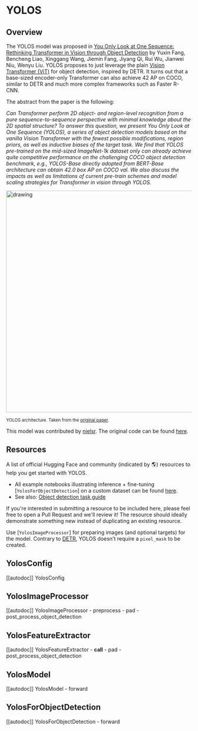 <!--Copyright 2022 The HuggingFace Team. All rights reserved.

Licensed under the Apache License, Version 2.0 (the "License"); you may not use this file except in compliance with
the License. You may obtain a copy of the License at

http://www.apache.org/licenses/LICENSE-2.0

Unless required by applicable law or agreed to in writing, software distributed under the License is distributed on
an "AS IS" BASIS, WITHOUT WARRANTIES OR CONDITIONS OF ANY KIND, either express or implied. See the License for the
specific language governing permissions and limitations under the License.

⚠️ Note that this file is in Markdown but contain specific syntax for our doc-builder (similar to MDX) that may not be
rendered properly in your Markdown viewer.

-->

# YOLOS

## Overview

The YOLOS model was proposed in [You Only Look at One Sequence: Rethinking Transformer in Vision through Object Detection](https://arxiv.org/abs/2106.00666) by Yuxin Fang, Bencheng Liao, Xinggang Wang, Jiemin Fang, Jiyang Qi, Rui Wu, Jianwei Niu, Wenyu Liu.
YOLOS proposes to just leverage the plain [Vision Transformer (ViT)](vit) for object detection, inspired by DETR. It turns out that a base-sized encoder-only Transformer can also achieve 42 AP on COCO, similar to DETR and much more complex frameworks such as Faster R-CNN.

The abstract from the paper is the following:

*Can Transformer perform 2D object- and region-level recognition from a pure sequence-to-sequence perspective with minimal knowledge about the 2D spatial structure? To answer this question, we present You Only Look at One Sequence (YOLOS), a series of object detection models based on the vanilla Vision Transformer with the fewest possible modifications, region priors, as well as inductive biases of the target task. We find that YOLOS pre-trained on the mid-sized ImageNet-1k dataset only can already achieve quite competitive performance on the challenging COCO object detection benchmark, e.g., YOLOS-Base directly adopted from BERT-Base architecture can obtain 42.0 box AP on COCO val. We also discuss the impacts as well as limitations of current pre-train schemes and model scaling strategies for Transformer in vision through YOLOS.*

<img src="https://hf-mirror.com/datasets/huggingface/documentation-images/resolve/main/yolos_architecture.png"
alt="drawing" width="600"/>

<small> YOLOS architecture. Taken from the <a href="https://arxiv.org/abs/2106.00666">original paper</a>.</small>

This model was contributed by [nielsr](https://hf-mirror.com/nielsr). The original code can be found [here](https://github.com/hustvl/YOLOS).

## Resources

A list of official Hugging Face and community (indicated by 🌎) resources to help you get started with YOLOS.

<PipelineTag pipeline="object-detection"/>

- All example notebooks illustrating inference + fine-tuning [`YolosForObjectDetection`] on a custom dataset can be found [here](https://github.com/NielsRogge/Transformers-Tutorials/tree/master/YOLOS).
- See also: [Object detection task guide](../tasks/object_detection)

If you're interested in submitting a resource to be included here, please feel free to open a Pull Request and we'll review it! The resource should ideally demonstrate something new instead of duplicating an existing resource.

<Tip>

Use [`YolosImageProcessor`] for preparing images (and optional targets) for the model. Contrary to [DETR](detr), YOLOS doesn't require a `pixel_mask` to be created.

</Tip>

## YolosConfig

[[autodoc]] YolosConfig

## YolosImageProcessor

[[autodoc]] YolosImageProcessor
    - preprocess
    - pad
    - post_process_object_detection

## YolosFeatureExtractor

[[autodoc]] YolosFeatureExtractor
    - __call__
    - pad
    - post_process_object_detection

## YolosModel

[[autodoc]] YolosModel
    - forward

## YolosForObjectDetection

[[autodoc]] YolosForObjectDetection
    - forward
